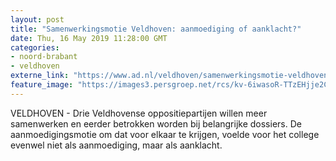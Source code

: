 ```yaml
---
layout: post
title: "Samenwerkingsmotie Veldhoven: aanmoediging of aanklacht?"
date: Thu, 16 May 2019 11:28:00 GMT
categories: 
- noord-brabant 
- veldhoven 
externe_link: "https://www.ad.nl/veldhoven/samenwerkingsmotie-veldhoven-aanmoediging-of-aanklacht~a6a2fe05/"
feature_image: "https://images3.persgroep.net/rcs/kv-6iwasoR-TTzEHjje2C3xj1Yk/diocontent/108233297/_fitwidth/400/?appId=21791a8992982cd8da851550a453bd7f&quality=0.7"
---
```


VELDHOVEN - Drie Veldhovense oppositiepartijen willen meer samenwerken en eerder betrokken worden bij belangrijke dossiers. De aanmoedigingsmotie om dat voor elkaar te krijgen, voelde voor het college evenwel niet als aanmoediging, maar als aanklacht.
